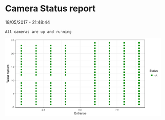 Camera Status report
================
18/05/2017 - 21:48:44

    All cameras are up and running

![](camreport_files/figure-markdown_github/unnamed-chunk-2-1.png)
